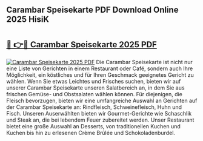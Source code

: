 ## Carambar Speisekarte PDF Download Online 2025 HisiK

# <h2><a href="http://gca2g2.nevu.top/?p=Carambar+Speisekarte">🔗 👉🔴 Carambar Speisekarte 2025 PDF</a></h2>

[![Carambar Speisekarte 2025 PDF](https://i.imgur.com/dBaPXMq.png)](http://gca2g2.nevu.top/?p=Carambar+Speisekarte)
Die Carambar Speisekarte ist nicht nur eine Liste von Gerichten in einem Restaurant oder Café, sondern auch Ihre Möglichkeit, ein köstliches und für Ihren Geschmack geeignetes Gericht zu wählen. Wenn Sie etwas Leichtes und Frisches suchen, bieten wir auf unserer Carambar Speisekarte unseren Salatbereich an, in dem Sie aus frischen Gemüse- und Obstsalaten wählen können. Für diejenigen, die Fleisch bevorzugen, bieten wir eine umfangreiche Auswahl an Gerichten auf der Carambar Speisekarte an: Rindfleisch, Schweinefleisch, Huhn und Fisch. Unseren Auserwählten bieten wir Gourmet-Gerichte wie Schaschlik und Steak an, die bei lebendem Feuer zubereitet werden. Unser Restaurant bietet eine große Auswahl an Desserts, von traditionellen Kuchen und Kuchen bis hin zu erlesenen Crème Brûlée und Schokoladenburdel.
